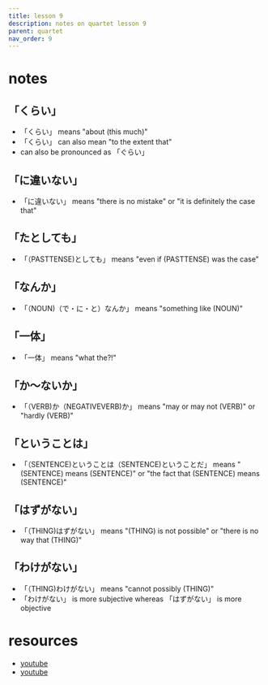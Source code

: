 ```yaml
---
title: lesson 9
description: notes on quartet lesson 9
parent: quartet
nav_order: 9
---
```

# notes
## 「くらい」
- 「くらい」 means "about (this much)"
- 「くらい」 can also mean "to the extent that"
- can also be pronounced as 「ぐらい」
## 「に違いない」
- 「に違いない」 means "there is no mistake" or "it is definitely the case that"
## 「たとしても」
- 「（PASTTENSE)としても」 means "even if (PASTTENSE) was the case"
## 「なんか」
- 「（NOUN)（で・に・と）なんか」 means "something like (NOUN)"
## 「一体」
- 「一体」 means "what the?!"
## 「か〜ないか」
- 「（VERB)か（NEGATIVEVERB)か」 means "may or may not (VERB)" or "hardly (VERB)"
## 「ということは」
- 「（SENTENCE)ということは（SENTENCE)ということだ」 means "(SENTENCE) means (SENTENCE)" or "the fact that (SENTENCE) means (SENTENCE)"
## 「はずがない」
- 「（THING)はずがない」 means "(THING) is not possible" or "there is no way that (THING)"
## 「わけがない」
- 「（THING)わけがない」 means "cannot possibly (THING)"
- 「わけがない」 is more subjective whereas 「はずがない」 is more objective
# resources
- [youtube](https://www.youtube.com/watch?v=CO1vWkGGnkk)
- [youtube](https://www.youtube.com/watch?v=GcjzwgDwKqU)